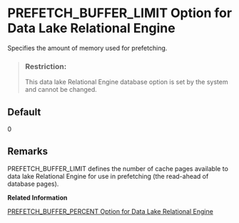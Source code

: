<!-- loioa649b32b84f21015800fa1e4f5ac31ca -->

# PREFETCH\_BUFFER\_LIMIT Option for Data Lake Relational Engine

Specifies the amount of memory used for prefetching.



> ### Restriction:  
> This data lake Relational Engine database option is set by the system and cannot be changed.



<a name="loioa649b32b84f21015800fa1e4f5ac31ca__iq_refso_847"/>

## Default

0



<a name="loioa649b32b84f21015800fa1e4f5ac31ca__iq_refso_849"/>

## Remarks

PREFETCH\_BUFFER\_LIMIT defines the number of cache pages available to data lake Relational Engine for use in prefetching \(the read-ahead of database pages\).

**Related Information**  


[PREFETCH\_BUFFER\_PERCENT Option for Data Lake Relational Engine](prefetch-buffer-percent-option-for-data-lake-relational-engine-a64a31e.md "Specifies the percent of memory used for prefetching.")

